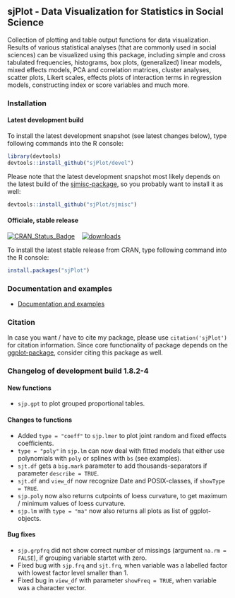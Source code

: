 sjPlot - Data Visualization for Statistics in Social Science
------------------------------------------------------------------------------
Collection of plotting and table output functions for data visualization. Results of various statistical analyses (that are commonly used in social sciences) can be visualized using this package, including simple and cross tabulated frequencies, histograms, box plots, (generalized) linear models, mixed effects models, PCA and correlation matrices, cluster analyses, scatter plots, Likert scales, effects plots of interaction terms in regression models, constructing index or score variables and much more.


### Installation

#### Latest development build

To install the latest development snapshot (see latest changes below), type following commands into the R console:

```r
library(devtools)
devtools::install_github("sjPlot/devel")
```

Please note that the latest development snapshot most likely depends on the latest build of the [sjmisc-package](https://github.com/sjPlot/sjmisc), so you probably want to install it as well:

```r
devtools::install_github("sjPlot/sjmisc")
```

#### Officiale, stable release
[![CRAN_Status_Badge](http://www.r-pkg.org/badges/version/sjPlot)](http://cran.r-project.org/package=sjPlot) 
&#160;&#160;
[![downloads](http://cranlogs.r-pkg.org/badges/sjPlot)](http://cranlogs.r-pkg.org/)

To install the latest stable release from CRAN, type following command into the R console:

```r
install.packages("sjPlot")
```

### Documentation and examples

- [Documentation and examples](http://www.strengejacke.de/sjPlot/)


### Citation

In case you want / have to cite my package, please use `citation('sjPlot')` for citation information. Since core functionality of package depends on the [ggplot-package](http://cran.r-project.org/package=ggplot2), consider citing this package as well.

### Changelog of development build 1.8.2-4

#### New functions
* `sjp.gpt` to plot grouped proportional tables.

#### Changes to functions
* Added `type = "coeff"` to `sjp.lmer` to plot joint random and fixed effects coefficients.
* `type = "poly"` in `sjp.lm` can now deal with fitted models that either use polynomials with `poly` or splines with `bs` (see examples).
* `sjt.df` gets a `big.mark` parameter to add thousands-separators if parameter `describe = TRUE`.
* `sjt.df` and `view_df` now recognize Date and POSIX-classes, if `showType = TRUE`.
* `sjp.poly` now also returns cutpoints of loess curvature, to get maximum / minimum values of loess curvature.
* `sjp.lm` with `type = "ma"` now also returns all plots as list of ggplot-objects.

#### Bug fixes
* `sjp.grpfrq` did not show correct number of missings (argument `na.rm = FALSE`), if grouping variable startet with zero.
* Fixed bug with `sjp.frq` and `sjt.frq`, when variable was a labelled factor with lowest factor level smaller than 1.
* Fixed bug in `view_df` with parameter `showFreq = TRUE`, when variable was a character vector.